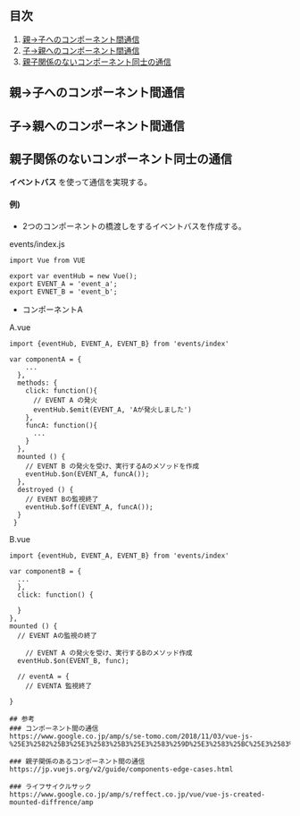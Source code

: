 ## 目次
1. [親→子へのコンポーネント間通信](#親子へのコンポーネント間通信)
2. [子→親へのコンポーネント間通信](#子親へのコンポーネント間通信)
3. [親子関係のないコンポーネント同士の通信](#親子関係のないコンポーネント同士の通信)

## 親→子へのコンポーネント間通信

## 子→親へのコンポーネント間通信

## 親子関係のないコンポーネント同士の通信
**イベントバス** を使って通信を実現する。

#### 例)
- 2つのコンポーネントの橋渡しをするイベントバスを作成する。

events/index.js
```
import Vue from VUE

export var eventHub = new Vue();
export EVENT_A = 'event_a';
export EVNET_B = 'event_b';
```

- コンポーネントA

A.vue
```
import {eventHub, EVENT_A, EVENT_B} from 'events/index'

var componentA = {
    ...
  }, 
  methods: {
    click: function(){
      // EVENT A の発火
      eventHub.$emit(EVENT_A, 'Aが発火しました')
    },
    funcA: function(){
      ...
    }
  },
  mounted () {
    // EVENT B の発火を受け、実行するAのメソッドを作成
    eventHub.$on(EVENT_A, funcA());
  },
  destroyed () {
    // EVENT Bの監視終了
    eventHub.$off(EVENT_A, funcA());
  }
 }
```

B.vue
```
import {eventHub, EVENT_A, EVENT_B} from 'events/index'

var componentB = {
  ...
  },
  click: function() {

  }
},
mounted () {
  // EVENT Aの監視の終了

    // EVENT A の発火を受け、実行するBのメソッド作成
  eventHub.$on(EVENT_B, func);
  
  // eventA = {
    // EVENTA 監視終了
  
}

## 参考
### コンポーネント間の通信
https://www.google.co.jp/amp/s/se-tomo.com/2018/11/03/vue-js-%25E3%2582%25B3%25E3%2583%25B3%25E3%2583%259D%25E3%2583%25BC%25E3%2583%258D%25E3%2583%25B3%25E3%2583%2588%25E9%2596%2593%25E3%2581%25AE%25E9%2580%259A%25E4%25BF%25A1/amp/

### 親子関係のあるコンポーネント間の通信
https://jp.vuejs.org/v2/guide/components-edge-cases.html

### ライフサイクルサック
https://www.google.co.jp/amp/s/reffect.co.jp/vue/vue-js-created-mounted-diffrence/amp

